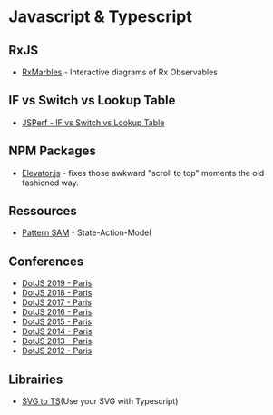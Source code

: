 # Javascript & Typescript

## RxJS

- [RxMarbles](https://rxmarbles.com) - Interactive diagrams of Rx Observables

## IF vs Switch vs Lookup Table

- [JSPerf - IF vs Switch vs Lookup Table](https://jsperf.com/if-switch-lookup-table/10)

## NPM Packages

- [Elevator.js](http://tholman.com/elevator.js/) - fixes those awkward "scroll to top" moments the old fashioned way.

## Ressources

- [Pattern SAM](https://sam.js.org/) - State-Action-Model

## Conferences

- [DotJS 2019 - Paris](https://www.dotconferences.com/conference/dotjs-2019)
- [DotJS 2018 - Paris](https://www.dotconferences.com/conference/dotjs-2018)
- [DotJS 2017 - Paris](https://www.dotconferences.com/conference/dotjs-2017)
- [DotJS 2016 - Paris](https://www.dotconferences.com/conference/dotjs-2016)
- [DotJS 2015 - Paris](https://www.dotconferences.com/conference/dotjs-2015)
- [DotJS 2014 - Paris](https://www.dotconferences.com/conference/dotjs-2014)
- [DotJS 2013 - Paris](https://www.dotconferences.com/conference/dotjs-2013)
- [DotJS 2012 - Paris](https://www.dotconferences.com/conference/dotjs-2012)

## Librairies

- [SVG to TS](https://www.npmjs.com/package/svg-to-ts)(Use your SVG with Typescript)
